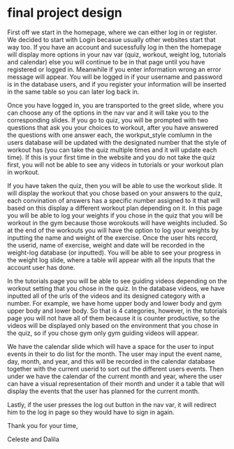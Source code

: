 # final project design

First off we start in the homepage, where we can either log in or register. We decided to start with Login becasue usually other websites start that way too. If you have an account and sucessfully log in then the homepage will display more options in your nav var (quiz, workout, weight log, tutorials and calendar) else you will continue to be in that page until you have registered or logged in. Meanwhile if you enter information wrong an error message will appear. You will be logged in if your username and password is in the database users, and if you register your information will be inserted in the same table so you can later log back in.

Once you have logged in, you are transported to the greet slide, where you can choose any of the options in the nav var and it will take you to the corresponding slides. If you go to quiz, you will be prompted with two questions that ask you your choices to workout, after you have answered the questions with one answer each, the workput_style comlumn in the users database will be updated with the designated number that the style of workout has (you can take the quiz multiple times and it will update each time). If this is your first time in the website and you do not take the quiz first, you will not be able to see any videos in tutorials or your workout plan in workout.

If you have taken the quiz, then you will be able to use the workout slide. It will display the workout that you chose based on your answers to the quiz, each convination of answers has a specific number assigned to it that will based on this display a different workout plan depending on it. In this page you will be able to log your weights if you chose in the quiz that you will be workout in the gym because those worokouts will have weights included. So at the end of the workouts you will have the option to log your weights by inputting the name and weight of the exercise. Once the user hits record, the userid, name of exercise, weight and date will be recorded in the weight-log database (or inputted). You will be able to see your progress in the weight log slide, where a table will appear with all the inputs that the account user has done. 

In the tutorials page you will be able to see guiding videos depending on the workout setting that you chose in the quiz. In the database videos, we have inputted all of the urls of the videos and its designed category with a number. For example, we have home upper body and lower body and gym upper body and lower body. So that is 4 categories, however, in the tutorials page you will not have all of them because it is counter productive, so the videos will be displayed only based on the environment that you chose in the quiz, so if you chose gym only gym guiding videos will appear. 

We have the calendar slide which will have a space for the user to input events in their to do list for the month. The user may input the event name, day, month, and year, and this will be recorded in the calendar database together with the current userid to sort out the different users events. Then under we have the calendar of the current month and year, where the user can have a visual representation of their month and under it a table that will display the events that the user has planned for the current month. 

Lastly, if the user presses the log out button in the nav var, it will redirect him to the log in page so they would have to sign in again.

Thank you for your time,

Celeste and Dalila

